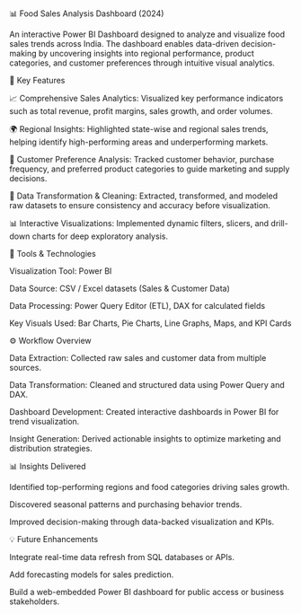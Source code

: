 📊 Food Sales Analysis Dashboard (2024)

An interactive Power BI Dashboard designed to analyze and visualize food sales trends across India. The dashboard enables data-driven decision-making by uncovering insights into regional performance, product categories, and customer preferences through intuitive visual analytics.

🚀 Key Features

📈 Comprehensive Sales Analytics:
Visualized key performance indicators such as total revenue, profit margins, sales growth, and order volumes.

🌍 Regional Insights:
Highlighted state-wise and regional sales trends, helping identify high-performing areas and underperforming markets.

👥 Customer Preference Analysis:
Tracked customer behavior, purchase frequency, and preferred product categories to guide marketing and supply decisions.

🔄 Data Transformation & Cleaning:
Extracted, transformed, and modeled raw datasets to ensure consistency and accuracy before visualization.

📊 Interactive Visualizations:
Implemented dynamic filters, slicers, and drill-down charts for deep exploratory analysis.

🧩 Tools & Technologies

Visualization Tool: Power BI

Data Source: CSV / Excel datasets (Sales & Customer Data)

Data Processing: Power Query Editor (ETL), DAX for calculated fields

Key Visuals Used: Bar Charts, Pie Charts, Line Graphs, Maps, and KPI Cards

⚙️ Workflow Overview

Data Extraction: Collected raw sales and customer data from multiple sources.

Data Transformation: Cleaned and structured data using Power Query and DAX.

Dashboard Development: Created interactive dashboards in Power BI for trend visualization.

Insight Generation: Derived actionable insights to optimize marketing and distribution strategies.

📊 Insights Delivered

Identified top-performing regions and food categories driving sales growth.

Discovered seasonal patterns and purchasing behavior trends.

Improved decision-making through data-backed visualization and KPIs.

💡 Future Enhancements

Integrate real-time data refresh from SQL databases or APIs.

Add forecasting models for sales prediction.

Build a web-embedded Power BI dashboard for public access or business stakeholders.
